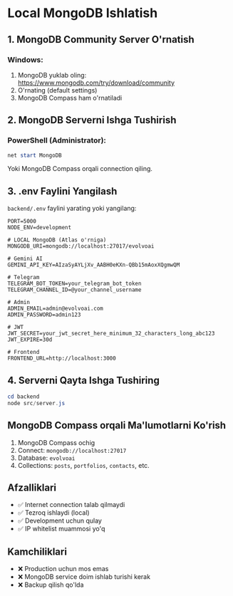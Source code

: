 # Local MongoDB Ishlatish

## 1. MongoDB Community Server O'rnatish

### Windows:
1. MongoDB yuklab oling: https://www.mongodb.com/try/download/community
2. O'rnating (default settings)
3. MongoDB Compass ham o'rnatiladi

## 2. MongoDB Serverni Ishga Tushirish

### PowerShell (Administrator):
```powershell
net start MongoDB
```

Yoki MongoDB Compass orqali connection qiling.

## 3. .env Faylini Yangilash

`backend/.env` faylini yarating yoki yangilang:

```env
PORT=5000
NODE_ENV=development

# LOCAL MongoDB (Atlas o'rniga)
MONGODB_URI=mongodb://localhost:27017/evolvoai

# Gemini AI
GEMINI_API_KEY=AIzaSyAYLjXv_AABH0eKXn-QBb15mAoxXQgmwQM

# Telegram
TELEGRAM_BOT_TOKEN=your_telegram_bot_token
TELEGRAM_CHANNEL_ID=@your_channel_username

# Admin
ADMIN_EMAIL=admin@evolvoai.com
ADMIN_PASSWORD=admin123

# JWT
JWT_SECRET=your_jwt_secret_here_minimum_32_characters_long_abc123
JWT_EXPIRE=30d

# Frontend
FRONTEND_URL=http://localhost:3000
```

## 4. Serverni Qayta Ishga Tushiring

```powershell
cd backend
node src/server.js
```

## MongoDB Compass orqali Ma'lumotlarni Ko'rish

1. MongoDB Compass ochig
2. Connect: `mongodb://localhost:27017`
3. Database: `evolvoai`
4. Collections: `posts`, `portfolios`, `contacts`, etc.

## Afzalliklari

- ✅ Internet connection talab qilmaydi
- ✅ Tezroq ishlaydi (local)
- ✅ Development uchun qulay
- ✅ IP whitelist muammosi yo'q

## Kamchiliklari

- ❌ Production uchun mos emas
- ❌ MongoDB service doim ishlab turishi kerak
- ❌ Backup qilish qo'lda
